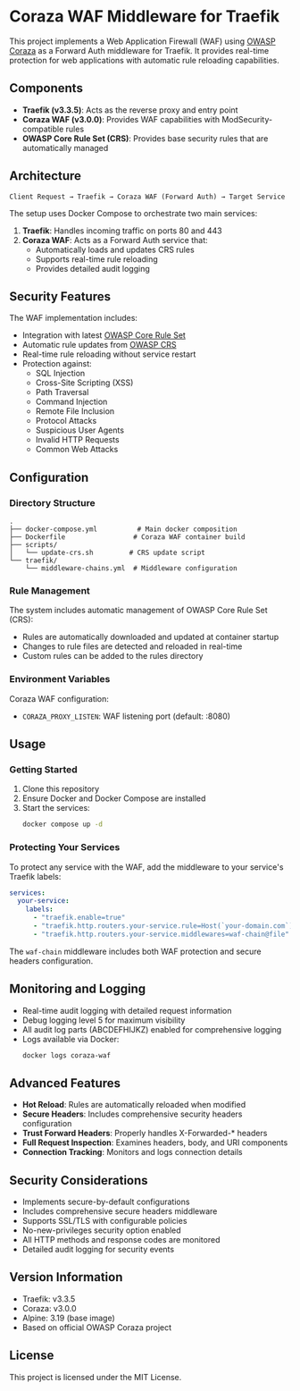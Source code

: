 # Coraza WAF Middleware for Traefik

This project implements a Web Application Firewall (WAF) using [OWASP Coraza](https://coraza.io) as a Forward Auth middleware for Traefik. It provides real-time protection for web applications with automatic rule reloading capabilities.

## Components

- **Traefik (v3.3.5)**: Acts as the reverse proxy and entry point
- **Coraza WAF (v3.0.0)**: Provides WAF capabilities with ModSecurity-compatible rules
- **OWASP Core Rule Set (CRS)**: Provides base security rules that are automatically managed

## Architecture

```
Client Request → Traefik → Coraza WAF (Forward Auth) → Target Service
```

The setup uses Docker Compose to orchestrate two main services:

1. **Traefik**: Handles incoming traffic on ports 80 and 443
2. **Coraza WAF**: Acts as a Forward Auth service that:
   - Automatically loads and updates CRS rules
   - Supports real-time rule reloading
   - Provides detailed audit logging

## Security Features

The WAF implementation includes:
- Integration with latest [OWASP Core Rule Set](https://github.com/coreruleset/coreruleset/tree/main)
- Automatic rule updates from [OWASP CRS](https://github.com/coreruleset/coreruleset/tree/main/rules)
- Real-time rule reloading without service restart
- Protection against:
  - SQL Injection
  - Cross-Site Scripting (XSS)
  - Path Traversal
  - Command Injection
  - Remote File Inclusion
  - Protocol Attacks
  - Suspicious User Agents
  - Invalid HTTP Requests
  - Common Web Attacks

## Configuration

### Directory Structure
```
.
├── docker-compose.yml          # Main docker composition
├── Dockerfile                 # Coraza WAF container build
├── scripts/
│   └── update-crs.sh         # CRS update script
└── traefik/
    └── middleware-chains.yml  # Middleware configuration
```

### Rule Management

The system includes automatic management of OWASP Core Rule Set (CRS):
- Rules are automatically downloaded and updated at container startup
- Changes to rule files are detected and reloaded in real-time
- Custom rules can be added to the rules directory

### Environment Variables

Coraza WAF configuration:
- `CORAZA_PROXY_LISTEN`: WAF listening port (default: :8080)

## Usage

### Getting Started

1. Clone this repository
2. Ensure Docker and Docker Compose are installed
3. Start the services:
   ```bash
   docker compose up -d
   ```

### Protecting Your Services

To protect any service with the WAF, add the middleware to your service's Traefik labels:

```yaml
services:
  your-service:
    labels:
      - "traefik.enable=true"
      - "traefik.http.routers.your-service.rule=Host(`your-domain.com`)"
      - "traefik.http.routers.your-service.middlewares=waf-chain@file"
```

The `waf-chain` middleware includes both WAF protection and secure headers configuration.

## Monitoring and Logging

- Real-time audit logging with detailed request information
- Debug logging level 5 for maximum visibility
- All audit log parts (ABCDEFHIJKZ) enabled for comprehensive logging
- Logs available via Docker:
  ```bash
  docker logs coraza-waf
  ```

## Advanced Features

- **Hot Reload**: Rules are automatically reloaded when modified
- **Secure Headers**: Includes comprehensive security headers configuration
- **Trust Forward Headers**: Properly handles X-Forwarded-* headers
- **Full Request Inspection**: Examines headers, body, and URI components
- **Connection Tracking**: Monitors and logs connection details

## Security Considerations

- Implements secure-by-default configurations
- Includes comprehensive secure headers middleware
- Supports SSL/TLS with configurable policies
- No-new-privileges security option enabled
- All HTTP methods and response codes are monitored
- Detailed audit logging for security events

## Version Information

- Traefik: v3.3.5
- Coraza: v3.0.0
- Alpine: 3.19 (base image)
- Based on official OWASP Coraza project

## License

This project is licensed under the MIT License. 

